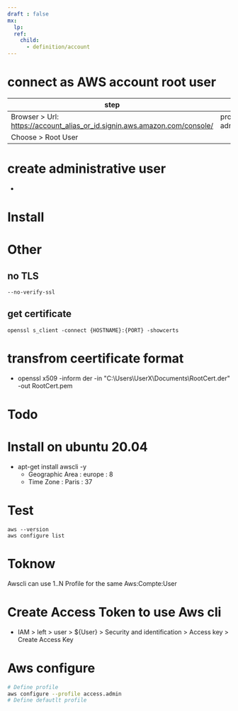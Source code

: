 ```yaml
---
draft : false
mx:
  lp:
  ref:
    child:
      - definition/account
---
```




# connect as AWS account root user
|step|tags|description|
|-|-|-|
|Browser > Url: https://account_alias_or_id.signin.aws.amazon.com/console/|provided by administrator|
|Choose > Root User||

# create administrative user
- 
# Install

# Other
## no TLS
```shell
--no-verify-ssl
```

## get certificate
```shell
openssl s_client -connect {HOSTNAME}:{PORT} -showcerts
```

# transfrom ceertificate format
- openssl x509 -inform der -in "C:\Users\UserX\Documents\RootCert.der" -out RootCert.pem


# Todo
# Install on ubuntu 20.04
- apt-get install awscli -y
  - Geographic Area : europe : 8
  - Time Zone : Paris : 37
# Test
``` 
aws --version
aws configure list
```





# Toknow
Awscli can use 1..N Profile for the same Aws:Compte:User

# Create Access Token to use Aws cli
- IAM > left > user > \${User} > Security and identification > Access key > Create Access Key

# Aws configure
```bash
# Define profile
aws configure --profile access.admin
# Define defautlt profile
```
